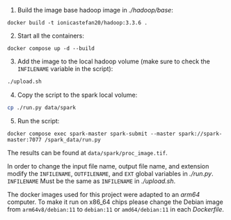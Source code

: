 1. Build the image base hadoop image in *./hadoop/base*:
```docker
docker build -t ionicastefan20/hadoop:3.3.6 .
```

2. Start all the containers:
```docker
docker compose up -d --build
```

3. Add the image to the local hadoop volume (make sure to check the ```INFILENAME``` variable in the script):
```bash
./upload.sh
```

4. Copy the script to the spark local volume:
```bash
cp ./run.py data/spark
```

5. Run the script:
```docker
docker compose exec spark-master spark-submit --master spark://spark-master:7077 /spark_data/run.py
```

The results can be found at ```data/spark/proc_image.tif```.

In order to change the input file name, output file name, and extension modify the ```INFILENAME```, ```OUTFILENAME```, and ```EXT``` global variables in *./run.py*. ```INFILENAME``` Must be the same as ```INFILENAME``` in *./upload.sh*.

The docker images used for this project were adapted to an *arm64* computer. To make it run on x86_64 chips please change the Debian image from ```arm64v8/debian:11``` to ```debian:11``` or ```amd64/debian:11``` in each *Dockerfile*.